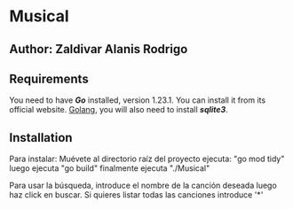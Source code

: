 # Musical  
## Author: Zaldivar Alanis Rodrigo
## Requirements
You need to have ___Go___ installed, version 1.23.1. You can install it from its official website. [Golang](https://go.dev/), you will also need to install ___sqlite3___.


## Installation
Para instalar:
Muévete al directorio raíz del proyecto
ejecuta: "go mod tidy"
luego ejecuta "go build"
finalmente ejecuta "./Musical"


Para usar la búsqueda, introduce el nombre de la canción deseada luego haz click en buscar.
Si quieres listar todas las canciones introduce '*'
